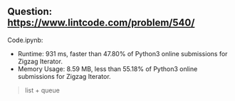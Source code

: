 ## Question: https://www.lintcode.com/problem/540/

Code.ipynb:
* Runtime: 931 ms, faster than 47.80% of Python3 online submissions for Zigzag Iterator.
* Memory Usage: 8.59 MB, less than 55.18% of Python3 online submissions for Zigzag Iterator.
> list + queue
